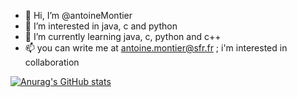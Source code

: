 - 👋 Hi, I’m @antoineMontier
- 👀 I’m interested in java, c and python
- 🌱 I’m currently learning java, c, python and c++
- 📫 you can write me at antoine.montier@sfr.fr ; i'm interested in collaboration

[![Anurag's GitHub stats](https://github-readme-stats.vercel.app/api?username=antoineMontier)](https://github.com/anuraghazra/github-readme-stats&show_icons=true&theme=tokyonight)


<!---
antoineMontier/antoineMontier is a ✨ special ✨ repository because its `README.md` (this file) appears on your GitHub profile.
You can click the Preview link to take a look at your changes.
--->
